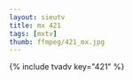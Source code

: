 ```yaml
--- 
layout: sieutv
title: mx 421
tags: [mxtv]
thumb: ffmpeg/421_mx.jpg
---
```

{% include tvadv key="421" %} 
